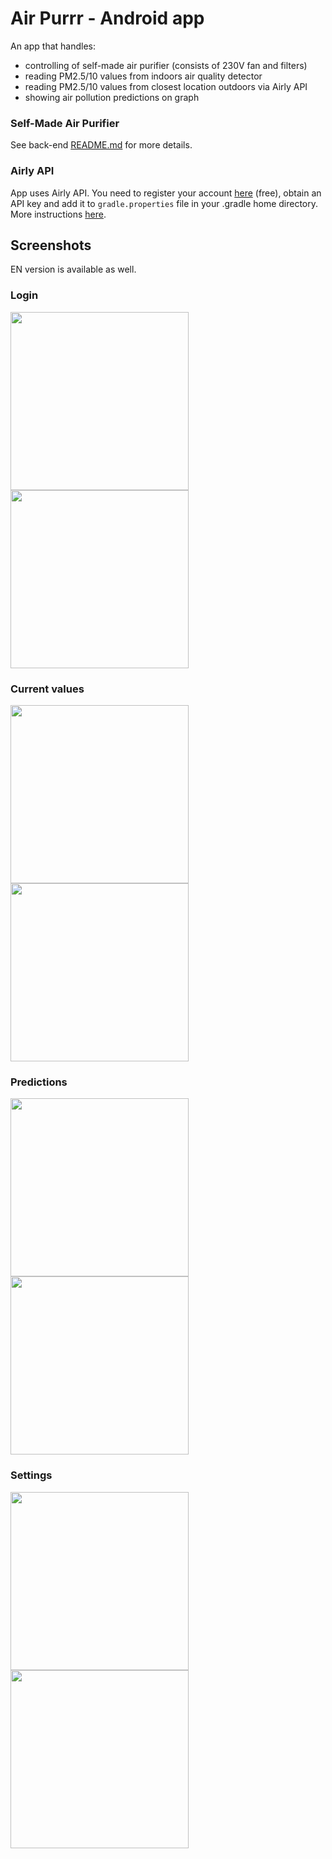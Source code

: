 # Air Purrr - Android app

An app that handles:
* controlling of self-made air purifier (consists of 230V fan and filters)
* reading PM2.5/10 values from indoors air quality detector 
* reading PM2.5/10 values from closest location outdoors via Airly API
* showing air pollution predictions on graph

### Self-Made Air Purifier

See back-end [README.md](https://github.com/krzdabrowski/back-end-air-purrr) for more details.

### Airly API

App uses Airly API. You need to register your account [here](https://developer.airly.eu) (free), obtain an API key and add it to `gradle.properties` file in your .gradle home directory. More instructions [here](https://medium.com/code-better/hiding-api-keys-from-your-android-repository-b23f5598b906).

## Screenshots

EN version is available as well.

### Login
<img src="https://i.imgur.com/jDJ9rd6.png" width="285"> <img src="https://i.imgur.com/guKuWbv.png" width="285">

### Current values
<img src="https://i.imgur.com/OVCaXWr.png" width="285"> <img src="https://i.imgur.com/N4FWt14.png" width="285">

### Predictions
<img src="https://i.imgur.com/0DZcq1G.png" width="285"> <img src="https://i.imgur.com/t4WAL9v.png" width="285">

### Settings
<img src="https://i.imgur.com/Qd3W1V7.png" width="285"> <img src="https://i.imgur.com/NDxQrgy.png" width="285">
